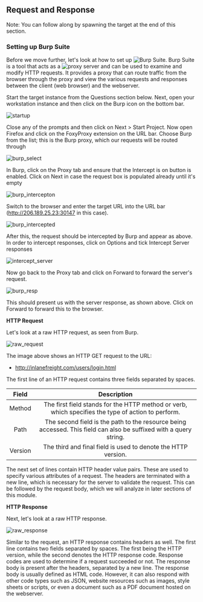 ## Request and Response

Note: You can follow along by spawning the target at the end of this section.

### Setting up Burp Suite

Before we move further, let's look at how to set up ![Burp Suite](https://portswigger.net/burp). Burp Suite is a tool that acts as a ![proxy server](https://en.wikipedia.org/wiki/Proxy_server) and can be used to examine and modify HTTP requests. It provides a proxy that can route traffic from the browser through the proxy and view the various requests and responses between the client (web browser) and the webserver.

Start the target instance from the Questions section below. Next, open your workstation instance and then click on the Burp icon on the bottom bar.

![startup](https://academy.hackthebox.eu/storage/modules/35/image-20201105133409364.png)

Close any of the prompts and then click on Next > Start Project. Now open Firefox and click on the FoxyProxy extension on the URL bar. Choose Burp from the list; this is the Burp proxy, which our requests will be routed through

![burp_select](https://academy.hackthebox.eu/storage/modules/35/burp_select.png)

In Burp, click on the Proxy tab and ensure that the Intercept is on button is enabled. Click on Next in case the request box is populated already until it's empty

![burp_intercepton](https://academy.hackthebox.eu/storage/modules/35/burp_intercepton.png)

Switch to the browser and enter the target URL into the URL bar (http://206.189.25.23:30147 in this case).

![burp_intercepted](https://academy.hackthebox.eu/storage/modules/35/burp_intercepted.png)

After this, the request should be intercepted by Burp and appear as above. In order to intercept responses, click on Options and tick Intercept Server responses

![intercept_server](https://academy.hackthebox.eu/storage/modules/35/intercept_server.png)

Now go back to the Proxy tab and click on Forward to forward the server's request.

![burp_resp](https://academy.hackthebox.eu/storage/modules/35/burp_resp.png)

This should present us with the server response, as shown above. Click on Forward to forward this to the browser.

**HTTP Request**

Let's look at a raw HTTP request, as seen from Burp.

![raw_request](https://academy.hackthebox.eu/storage/modules/35/raw_request.png)

The image above shows an HTTP GET request to the URL:

* http://inlanefreight.com/users/login.html

The first line of an HTTP request contains three fields separated by spaces.

|  Field  |                                                    Description                                                    |
|:-------:|:-----------------------------------------------------------------------------------------------------------------:|
| Method  | The first field stands for the HTTP method or verb, which specifies the type of action to perform.                |
| Path    | The second field is the path to the resource being accessed. This field can also be suffixed with a query string. |
| Version | The third and final field is used to denote the HTTP version.                                                     |

The next set of lines contain HTTP header value pairs. These are used to specify various attributes of a request. The headers are terminated with a new line, which is necessary for the server to validate the request. This can be followed by the request body, which we will analyze in later sections of this module.

**HTTP Response**

Next, let's look at a raw HTTP response.

![raw_response](https://academy.hackthebox.eu/storage/modules/35/raw_response.png)

Similar to the request, an HTTP response contains headers as well. The first line contains two fields separated by spaces. The first being the HTTP version, while the second denotes the HTTP response code. Response codes are used to determine if a request succeeded or not. The response body is present after the headers, separated by a new line. The response body is usually defined as HTML code. However, it can also respond with other code types such as JSON, website resources such as images, style sheets or scripts, or even a document such as a PDF document hosted on the webserver.

